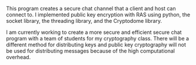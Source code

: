 This program creates a secure chat channel that a client and host can connect to. I implemented public key encryption with 
RAS using python, the socket library, the threading library, and the Cryptodome library.

I am currently working to create a more secure and efficient secure chat program with a team of students for my cryptography class.
There will be a different method for distributing keys and public key cryptography will not be used for distributing messages because
of the high computational overhead.
